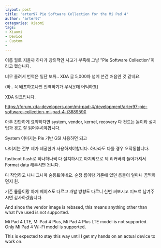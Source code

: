```yaml
---
layout: post
title: 'arter97 Pie Software Collection for the Mi Pad 4'
author: 'arter97'
categories: Xiaomi
tags:
- Xiaomi
- Device
- Custom
- 
---
```



<script> location.href='https://cafe.naver.com/develoid/843809' ; </script>

<p>이름 뭘로 지을까 하다가 창의적인 사고가 부족해 그냥 "Pie Software Collection"이라고 했습니다.</p>
<p>너무 졸려서 번역은 일단 보류.. XDA 글 5,000자 넘게 쓴건 처음인 것 같네요.</p>
<p>(하.. 꼭 배포하고나면 번역하기가 무서운데 어떡하죠)</p>
<p>XDA 링크입니다.</p>
<p><a href="https://forum.xda-developers.com/mi-pad-4/development/arter97-pie-software-collection-mi-pad-4-t3889590">https://forum.xda-developers.com/mi-pad-4/development/arter97-pie-software-collection-mi-pad-4-t3889590</a></p>
<p>아주 간단하게 요약하자면 system, vendor, kernel, recovery 다 건드는 놈이라 설치 법과 경고 잘 읽어주셔야합니다.</p>
<p>System 이미지는 Pie 기반 GSI 사용하면 되고</p>
<p>나머지는 전부 제가 제공한거 사용하셔야합니다. 하나라도 다를 경우 오작동합니다.</p>
<p>fastboot flash로 하나하나씩 다 설치하시고 마지막으로 제 리커버리 들어가셔서 Format data 해주시면 됩니다.</p>
<p>다 작업하고 나니 그나마 숨통트이네요. 순정 롬이랑 기존에 있던 롬들이 얼마나 끔찍하던지 원.</p>
<p>기존 롬들이랑 아예 베이스도 다르고 개발 방향도 다르니 한번 써보시고 피드백 남겨주시면 감사하겠습니다.</p>
<p>And since the vendor image is rebased, this means anything other than what I’ve used is not supported.</p>
<p>Mi Pad 4 LTE, Mi Pad 4 Plus, Mi Pad 4 Plus LTE model is not supported. Only Mi Pad 4 Wi-Fi model is supported.</p>
<p>This is expected to stay this way until I get my hands on an actual device to work on.</p>

